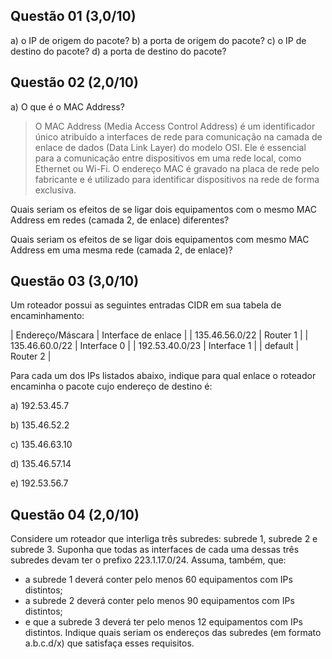## Questão 01 (3,0/10)
a) o IP de origem do pacote?
b) a porta de origem do pacote?
c) o IP de destino do pacote?
d) a porta de destino do pacote?

## Questão 02 (2,0/10)
a) O que é o MAC Address? 
> O MAC Address (Media Access Control Address) é um identificador único atribuído a interfaces de rede para comunicação na camada de enlace de dados (Data Link Layer) do modelo OSI. Ele é essencial para a comunicação entre dispositivos em uma rede local, como Ethernet ou Wi-Fi. O endereço MAC é gravado na placa de rede pelo fabricante e é utilizado para identificar dispositivos na rede de forma exclusiva.

Quais seriam os efeitos de se ligar dois equipamentos com o mesmo MAC Address em redes (camada 2, de enlace) diferentes?

Quais seriam os efeitos de se ligar dois equipamentos com mesmo MAC Address em uma mesma rede (camada 2, de enlace)?

## Questão 03 (3,0/10)
Um roteador possui as seguintes entradas CIDR em sua tabela de encaminhamento:

| Endereço/Máscara | Interface de enlace |
| 135.46.56.0/22   |     Router 1        |
| 135.46.60.0/22   |  Interface 0        |
| 192.53.40.0/23   |  Interface 1        |
| default          |     Router 2        |

Para cada um dos IPs listados abaixo, indique para qual enlace o roteador encaminha o pacote cujo endereço de destino é:

a) 192.53.45.7

b) 135.46.52.2

c) 135.46.63.10

d) 135.46.57.14

e) 192.53.56.7

## Questão 04 (2,0/10)
Considere um roteador que interliga três subredes: subrede 1, subrede 2 e subrede 3. Suponha que todas as interfaces de cada uma dessas três subredes devam ter o prefixo 223.1.17.0/24. Assuma, também, que:
- a subrede 1 deverá conter pelo menos 60 equipamentos com IPs distintos;
- a subrede 2 deverá conter pelo menos 90 equipamentos com IPs distintos;
- e que a subrede 3 deverá ter pelo menos 12 equipamentos com IPs distintos.
Indique quais seriam os endereços das subredes (em formato a.b.c.d/x) que satisfaça esses requisitos.